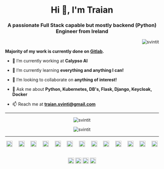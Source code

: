 <h1 align="center">Hi 👋, I'm Traian</h1>
<h3 align="center">A passionate Full Stack capable but mostly backend (Python) Engineer from Ireland</h3>

<p align="right"> <img src="https://komarev.com/ghpvc/?username=svintit" alt="svintit" /> </p>

**Majority of my work is currently done on [Gitlab](https://gitlab.com/svintit).**

- 🔭 I’m currently working at **Calypso AI**

- 🌱 I’m currently learning **everything and anything I can!**

- 👯 I’m looking to collaborate on **anything of interest!**

- 💬 Ask me about **Python, Kubernetes, DB's, Flask, Django, Keycloak, Docker**

- 📫 Reach me at **traian.svinti@gmail.com**

---

<p align="center">
  <img align="center" src="https://github-readme-stats.vercel.app/api?username=svintit&show_icons=true" alt="svintit" />
</p>

<p align="center">
  <img align="center" src="https://github-readme-stats.vercel.app/api/top-langs/?username=svintit&layout=compact&hide=html" alt="svintit" />
</p>

---

<p align="center">
  <img src="https://unpkg.com/simple-icons@v4/icons/vue-dot-js.svg" alt="bootstrap" width="20" height="20" style="fill: green"/> &nbsp;&nbsp;&nbsp;
  <img src="https://unpkg.com/simple-icons@v4/icons/bootstrap.svg" alt="bootstrap" width="20" height="20">  &nbsp;&nbsp;&nbsp;
  <img src="https://unpkg.com/simple-icons@v4/icons/css3.svg" alt="css3" width="20" height="20"/>  &nbsp;&nbsp;&nbsp;
  <img src="https://unpkg.com/simple-icons@v4/icons/django.svg" alt="django" width="20" height="20"/>  &nbsp;&nbsp;&nbsp;
  <img src="https://unpkg.com/simple-icons@v4/icons/docker.svg" alt="docker" width="20" height="20"/>  &nbsp;&nbsp;&nbsp;
  <img src="https://unpkg.com/simple-icons@v4/icons/html5.svg" alt="html5" width="20" height="20"/>  &nbsp;&nbsp;&nbsp;
  <img src="https://unpkg.com/simple-icons@v4/icons/javascript.svg" alt="javascript" width="20" height="20"/>  &nbsp;&nbsp;&nbsp;
  <img src="https://unpkg.com/simple-icons@v4/icons/typescript.svg" alt="typescript" width="20" height="20"/>  &nbsp;&nbsp;&nbsp;
  <img src="https://unpkg.com/simple-icons@v4/icons/mysql.svg" alt="mysql" width="20" height="20"/>  &nbsp;&nbsp;&nbsp;
  <img src="https://unpkg.com/simple-icons@v4/icons/postgresql.svg" alt="postgresql" width="20" height="20"/>  &nbsp;&nbsp;&nbsp;
  <img src="https://unpkg.com/simple-icons@v4/icons/redhat.svg" alt="redhat" width="20" height="20"/>  &nbsp;&nbsp;&nbsp;
  <img src="https://unpkg.com/simple-icons@v4/icons/python.svg" alt="python" width="20" height="20"/>  &nbsp;&nbsp;&nbsp;
  <img src="https://unpkg.com/simple-icons@v4/icons/nginx.svg" alt="nginx" width="20" height="20"/> &nbsp;&nbsp;&nbsp;
</p>

<p align="center">
<a href="https://dev.to/svintit" target="blank"><img align="center" src="https://cdn.jsdelivr.net/npm/simple-icons@3.0.1/icons/dev-dot-to.svg" alt="svintit" height="20" width="20" /></a>
<a href="https://linkedin.com/in/svintit" target="blank"><img align="center" src="https://cdn.jsdelivr.net/npm/simple-icons@3.0.1/icons/linkedin.svg" alt="svintit" height="20" width="20" /></a>
<a href="https://fb.com/traian.svinti" target="blank"><img align="center" src="https://cdn.jsdelivr.net/npm/simple-icons@3.0.1/icons/facebook.svg" alt="traian.svinti" height="20" width="20" /></a>
<a href="https://instagram.com/traiancatchme" target="blank"><img align="center" src="https://cdn.jsdelivr.net/npm/simple-icons@3.0.1/icons/instagram.svg" alt="traiancatchme" height="20" width="20" /></a>
</p>
